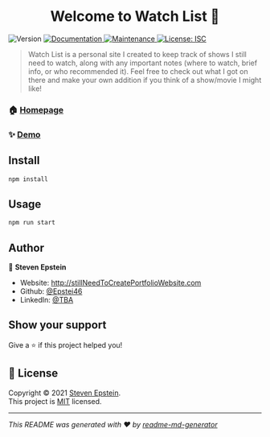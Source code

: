 <h1 align="center">Welcome to Watch List 👋</h1>
<p>
  <img alt="Version" src="https://img.shields.io/badge/version-1.0.0-blue.svg?cacheSeconds=2592000" />
  <a href="https://github.com/Epstei46/foundations-capstone-project#readme" target="_blank">
    <img alt="Documentation" src="https://img.shields.io/badge/documentation-yes-brightgreen.svg" />
  </a>
  <a href="https://github.com/Epstei46/foundations-capstone-project/graphs/commit-activity" target="_blank">
    <img alt="Maintenance" src="https://img.shields.io/badge/Maintained%3F-no%3F-yellow.svg" />
  </a>
  <a href="https://github.com/Epstei46/foundations-capstone-project/blob/main/LICENSE.md" target="_blank">
    <img alt="License: ISC" src="https://img.shields.io/github/license/Epstei46/foundations-capstone-project" />
  </a>
</p>

> Watch List is a personal site I created to keep track of shows I still need to watch, along with any important notes (where to watch, brief info, or who recommended it). Feel free to check out what I got on there and make your own addition if you think of a show/movie I might like!

### 🏠 [Homepage](https://github.com/Epstei46/foundations-capstone-project#readme)

### ✨ [Demo](https://drive.google.com/file/d/1iO7s3PV4oqWdbjrgjKnLjg7WsC1JBi03/view)

## Install

```sh
npm install
```

## Usage

```sh
npm run start
```

## Author

👤 **Steven Epstein**

* Website: http://stillNeedToCreatePortfolioWebsite.com
* Github: [@Epstei46](https://github.com/Epstei46)
* LinkedIn: [@TBA](https://linkedin.com/in/TBA)

## Show your support

Give a ⭐️ if this project helped you!

## 📝 License

Copyright © 2021 [Steven Epstein](https://github.com/Epstei46).<br />
This project is [MIT](https://github.com/Epstei46/foundations-capstone-project/blob/main/LICENSE.md) licensed.

***
_This README was generated with ❤️ by [readme-md-generator](https://github.com/kefranabg/readme-md-generator)_